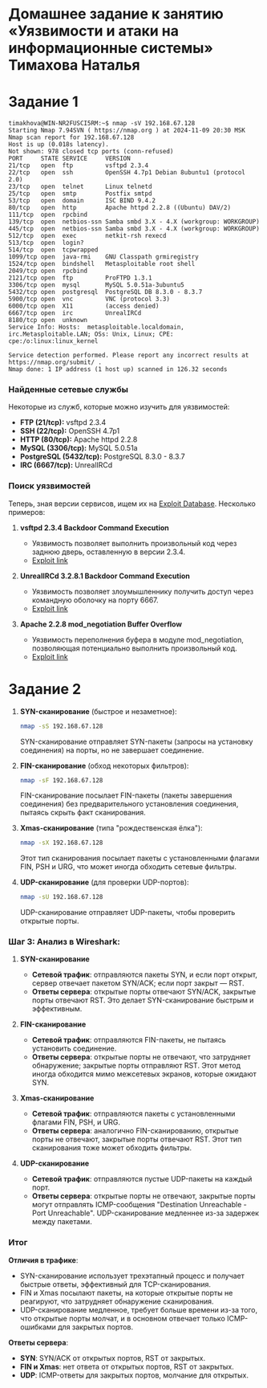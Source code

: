 # Домашнее задание к занятию «Уязвимости и атаки на информационные системы» Тимахова Наталья

# Задание 1

```
timakhova@WIN-NR2FUSCI5RM:~$ nmap -sV 192.168.67.128
Starting Nmap 7.94SVN ( https://nmap.org ) at 2024-11-09 20:30 MSK
Nmap scan report for 192.168.67.128
Host is up (0.018s latency).
Not shown: 978 closed tcp ports (conn-refused)
PORT     STATE SERVICE     VERSION
21/tcp   open  ftp         vsftpd 2.3.4
22/tcp   open  ssh         OpenSSH 4.7p1 Debian 8ubuntu1 (protocol 2.0)
23/tcp   open  telnet      Linux telnetd
25/tcp   open  smtp        Postfix smtpd
53/tcp   open  domain      ISC BIND 9.4.2
80/tcp   open  http        Apache httpd 2.2.8 ((Ubuntu) DAV/2)
111/tcp  open  rpcbind
139/tcp  open  netbios-ssn Samba smbd 3.X - 4.X (workgroup: WORKGROUP)
445/tcp  open  netbios-ssn Samba smbd 3.X - 4.X (workgroup: WORKGROUP)
512/tcp  open  exec        netkit-rsh rexecd
513/tcp  open  login?
514/tcp  open  tcpwrapped
1099/tcp open  java-rmi    GNU Classpath grmiregistry
1524/tcp open  bindshell   Metasploitable root shell
2049/tcp open  rpcbind
2121/tcp open  ftp         ProFTPD 1.3.1
3306/tcp open  mysql       MySQL 5.0.51a-3ubuntu5
5432/tcp open  postgresql  PostgreSQL DB 8.3.0 - 8.3.7
5900/tcp open  vnc         VNC (protocol 3.3)
6000/tcp open  X11         (access denied)
6667/tcp open  irc         UnrealIRCd
8180/tcp open  unknown
Service Info: Hosts:  metasploitable.localdomain, irc.Metasploitable.LAN; OSs: Unix, Linux; CPE: cpe:/o:linux:linux_kernel

Service detection performed. Please report any incorrect results at https://nmap.org/submit/ .
Nmap done: 1 IP address (1 host up) scanned in 126.32 seconds
```
### Найденные сетевые службы
Некоторые из служб, которые можно изучить для уязвимостей:
- **FTP (21/tcp):** vsftpd 2.3.4
- **SSH (22/tcp):** OpenSSH 4.7p1
- **HTTP (80/tcp):** Apache httpd 2.2.8
- **MySQL (3306/tcp):** MySQL 5.0.51a
- **PostgreSQL (5432/tcp):** PostgreSQL 8.3.0 - 8.3.7
- **IRC (6667/tcp):** UnrealIRCd

### Поиск уязвимостей
Теперь, зная версии сервисов, ищем их на [Exploit Database](https://www.exploit-db.com/). Несколько примеров:

1. **vsftpd 2.3.4 Backdoor Command Execution**  
   - Уязвимость позволяет выполнить произвольный код через заднюю дверь, оставленную в версии 2.3.4.
   - [Exploit link](https://www.exploit-db.com/exploits/17491)

2. **UnrealIRCd 3.2.8.1 Backdoor Command Execution**  
   - Уязвимость позволяет злоумышленнику получить доступ через командную оболочку на порту 6667.
   - [Exploit link](https://www.exploit-db.com/exploits/13853)

3. **Apache 2.2.8 mod_negotiation Buffer Overflow**  
   - Уязвимость переполнения буфера в модуле mod_negotiation, позволяющая потенциально выполнить произвольный код.
   - [Exploit link](https://www.exploit-db.com/exploits/42121)

# Задание 2

1. **SYN-сканирование** (быстрое и незаметное):
   ```bash
   nmap -sS 192.168.67.128
   ```
   SYN-сканирование отправляет SYN-пакеты (запросы на установку соединения) на порты, но не завершает соединение.

2. **FIN-сканирование** (обход некоторых фильтров):
   ```bash
   nmap -sF 192.168.67.128
   ```
   FIN-сканирование посылает FIN-пакеты (пакеты завершения соединения) без предварительного установления соединения, пытаясь скрыть факт сканирования.

3. **Xmas-сканирование** (типа "рождественская ёлка"):
   ```bash
   nmap -sX 192.168.67.128
   ```
   Этот тип сканирования посылает пакеты с установленными флагами FIN, PSH и URG, что может иногда обходить сетевые фильтры.

4. **UDP-сканирование** (для проверки UDP-портов):
   ```bash
   nmap -sU 192.168.67.128
   ```
   UDP-сканирование отправляет UDP-пакеты, чтобы проверить открытые порты.

### Шаг 3: Анализ в Wireshark:

1. **SYN-сканирование**
   - **Сетевой трафик**: отправляются пакеты SYN, и если порт открыт, сервер отвечает пакетом SYN/ACK; если порт закрыт — RST.
   - **Ответы сервера**: открытые порты отвечают SYN/ACK, закрытые порты отвечают RST. Это делает SYN-сканирование быстрым и эффективным.

2. **FIN-сканирование**
   - **Сетевой трафик**: отправляются FIN-пакеты, не пытаясь установить соединение.
   - **Ответы сервера**: открытые порты не отвечают, что затрудняет обнаружение; закрытые порты отправляют RST. Этот метод иногда обходится мимо межсетевых экранов, которые ожидают SYN.

3. **Xmas-сканирование**
   - **Сетевой трафик**: отправляются пакеты с установленными флагами FIN, PSH, и URG.
   - **Ответы сервера**: аналогично FIN-сканированию, открытые порты не отвечают, закрытые порты отвечают RST. Этот тип сканирования тоже может обходить фильтры.

4. **UDP-сканирование**
   - **Сетевой трафик**: отправляются пустые UDP-пакеты на каждый порт.
   - **Ответы сервера**: открытые порты не отвечают, закрытые порты могут отправлять ICMP-сообщения "Destination Unreachable - Port Unreachable". UDP-сканирование медленнее из-за задержек между пакетами.

### Итог
**Отличия в трафике**:  
- SYN-сканирование использует трехэтапный процесс и получает быстрые ответы, эффективный для TCP-сканирования.
- FIN и Xmas посылают пакеты, на которые открытые порты не реагируют, что затрудняет обнаружение сканирования.
- UDP-сканирование медленное, требует больше времени из-за того, что открытые порты молчат, и в основном отвечает только ICMP-ошибками для закрытых портов.

**Ответы сервера**:  
- **SYN**: SYN/ACK от открытых портов, RST от закрытых.
- **FIN и Xmas**: нет ответа от открытых портов, RST от закрытых.
- **UDP**: ICMP-ответы для закрытых портов, молчание для открытых.


